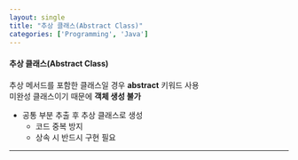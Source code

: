 ```yaml
---
layout: single
title: "추상 클래스(Abstract Class)"
categories: ['Programming', 'Java']
---
```

   
#### 추상 클래스(Abstract Class)
추상 메서드를 포함한 클래스일 경우 **abstract** 키워드 사용   
미완성 클래스이기 때문에 **객체 생성 불가**   
   
* 공통 부분 추출 후 추상 클래스로 생성
    * 코드 중복 방지   
    * 상속 시 반드시 구현 필요   

***
